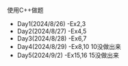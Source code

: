 使用C++做题  
* Day1(2024/8/26) -Ex2,3
* Day2(2024/8/27) -Ex4,5
* Day3(2024/8/28) -Ex6,7
* Day4(2024/8/29) -Ex8,10 10没做出来
* Day5(2024/9/2)  -Ex15,16 15没做出来
